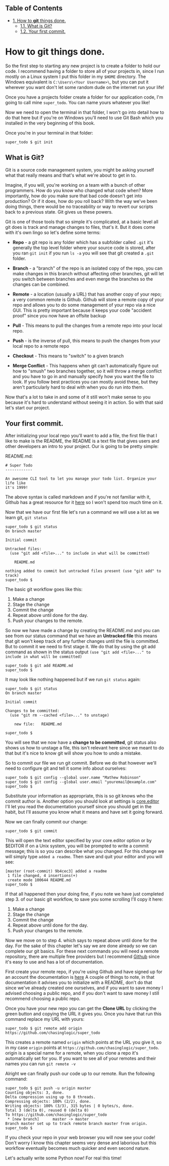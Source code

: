 <div id="table-of-contents">
<h2>Table of Contents</h2>
<div id="text-table-of-contents">
<ul>
<li><a href="#orge4d2110">1. How to <b>git</b> things done.</a>
<ul>
<li><a href="#org6b4b74c">1.1. What is Git?</a></li>
<li><a href="#orgdb2742b">1.2. Your first commit.</a></li>
</ul>
</li>
</ul>
</div>
</div>

<a id="orge4d2110"></a>

# How to **git** things done.

So the first step to starting any new project is to create a folder to
hold our code. I recommend having a folder to store all of your projects
in, since I run mostly on a Linux system I put this folder in my `$HOME`
directory. The Windows equivalent is `C:\Users\<Your Username>\`, but
you can put it wherever you want don't let some random dude on the
internet run your life!

Once you have a projects folder create a folder for our application
code, I'm going to call mine `super_todo`. You can name yours whatever
you like!

Now we need to open the terminal in that folder, I won't go into detail
how to do that here but if you're on Windows you'll need to use Git Bash
which you installed in the very beginning of this book.

Once you're in your terminal in that folder:

	super_todo $ git init


<a id="org6b4b74c"></a>

## What is Git?

Git is a source code management system, you might be asking yourself
what that really means and that's what we're about to get in to.

Imagine, if you will, you're working on a team with a bunch of other
programmers. How do you know who changed what code when? More
importantly, how do you make sure that bad code doesn't get into
production? Or if it does, how do you roll back? With the way we've
been doing things, there would be no traceability or way to revert our
scripts back to a previous state. Git gives us these powers.

Git is one of those tools that so simple it's complicated, at a basic
level all git does is track and manage changes to files, that's
it. But it does come with it's own lingo so let's define some terms:

-   **Repo** - a git repo is any folder which has a subfolder called
	`.git` it's generally the top level folder where your source code
	is stored, after you ran `git init` if you run `ls -a` you will
	see that git created a `.git` folder.

-   **Branch** - a "branch" of the repo is an isolated copy of the
	repo, you can make changes in this branch without affecting other
	branches, git will let you switch between branches and even merge
	the branches so the changes can be combined.

-   **Remote** - a location (usually a URL) that has another copy of
	your repo; a very common remote is Github. Github will store a
	remote copy of your repo and allows you to do some management of
	your repo via a nice GUI. This is pretty important because it
	keeps your code "accident proof" since you now have an offsite
	backup

-   **Pull** - This means to pull the changes from a remote repo into
	your local repo.

-   **Push** - is the inverse of pull, this means to push the changes
	from your local repo to a remote repo

-   **Checkout** - This means to "switch" to a given branch

-   **Merge Conflict** - This happens when git can't automatically
	figure out how to "smush" two branches together, so it will throw
	a merge conflict and you have to go in and manually specify how
	you want the file to look. If you follow best practices you can
	mostly avoid these, but they aren't particularly hard to deal
	with when you do run into them.

Now that's a lot to take in and some of it still won't make sense to you
because it's hard to understand without seeing it in action. So with
that said let's start our project.


<a id="orgdb2742b"></a>

## Your first commit.

After initializing your local repo you'll want to add a file, the first
file that I like to make is the README, the README is a text file that
gives users and other developers an intro to your project. Our is going
to be pretty simple:

README.md:

	# Super Todo
	------------

	An awesome CLI tool to let you manage your todo list. Organize your life like
	it's 1999!

The above syntax is called markdown and if you're not familiar with
it, Github has a great resource for it [here](https://guides.github.com/features/mastering-markdown/) so I won't spend too
much time on it.

Now that we have our first file let's run a command we will use a
lot as we learn git, `git status`

	super_todo $ git status
	On branch master

	Initial commit

	Untracked files:
	  (use "git add <file>..." to include in what will be committed)

		README.md

	nothing added to commit but untracked files present (use "git add" to track)
	super_todo $

The basic git workflow goes like this:

1.  Make a change
2.  Stage the change
3.  Commit the change
4.  Repeat above until done for the day.
5.  Push your changes to the remote.

So now we have made a change by creating the README.md and you can
see from our status command that we have an **Untracked file** this
means that git won't keep track of any further changes until the
file is committed.  But to commit it we need to first stage it. We
do that by using the git add command as shown in the status output
`(use "git add <file>..." to include in what will be committed)`

	super_todo $ git add README.md
	super_todo $

It may look like nothing happened but if we run `git status` again:

	super_todo $ git status
	On branch master

	Initial commit

	Changes to be committed:
	  (use "git rm --cached <file>..." to unstage)

		new file:   README.md

	super_todo $

You will see that we now have a **change to be committed**, git
status also shows us how to unstage a file, this isn't relevant
here since we meant to do that but it's nice to know git will show
you how to undo a mistake.

So to commit our file we run git commit. Before we do that however
we'll need to configure git and tell it some info about ourselves:

	super_todo $ git config --global user.name "Mathew Robinson"
	super_todo $ git config --global user.email "youremail@example.com"
	super_todo $

Substitute your information as appropriate, this is so git knows
who the commit author is. Another option you should look at
settings is [core.editor](https://git-scm.com/book/en/v2/Customizing-Git-Git-Configuration#Basic-Client-Configuration) I'll let you read the documentation
yourself since you should get in the habit, but I'll assume you
know what it means and have set it going forward.

Now we can finally commit our change:

	super_todo $ git commit

This will open the text editor specified by your core.editor option or
by $EDITOR if on a Unix system, you will be prompted to write a commit
message; this is so you can describe what you changed. For this change
we will simply type `added a readme`. Then save and quit your editor and
you will see:

	[master (root-commit) 9b4cec3] added a readme
	 1 file changed, 4 insertions(+)
	 create mode 100644 README.md
	super_todo $

If that all happened then your doing fine, if you note we have just
completed step 3. of our basic git workflow, to save you some scrolling
I'll copy it here:

1.  Make a change
2.  Stage the change
3.  Commit the change
4.  Repeat above until done for the day.
5.  Push your changes to the remote.

Now we move on to step 4. which says to repeat above until done for
the day. For the sake of this chapter let's say we are done already
so we can complete our git basics. For these next commands you will
need a remote repository, there are multiple free providers but I
recommend [Github](https://github.com/) since it's easy to use and has a lot of
documentation.

First create your remote repo, if you're using Github and have
signed up for an account the documentation is [here](https://help.github.com/articles/create-a-repo/) A couple of
things to note, in that documentation it advises you to initialize
with a README, don't do that since we've already created one
ourselves, and if you want to save money I advised choosing a
public repo, and if you don't want to save money I still recommend
choosing a public repo.

Once you have your new repo you can get the **Clone URL** by clicking the
green button and copying the URL it gives you. Once you have that run
this command replace my URL with yours:

	super_todo $ git remote add origin https://github.com/chasinglogic/super_todo

This creates a remote named `origin` which points at the URL you
give it, so in my case `origin` points at
`https://github.com/chasinglogic/super_todo`. origin is a special
name for a remote, when you clone a repo it's automatically set for
you. If you want to see all of your remotes and their names you can
run `git remote -v`

Alright we can finally push our code up to our remote. Run the following
command:

	super_todo $ git push -u origin master
	Counting objects: 3, done.
	Delta compression using up to 8 threads.
	Compressing objects: 100% (2/2), done.
	Writing objects: 100% (3/3), 315 bytes | 0 bytes/s, done.
	Total 3 (delta 0), reused 0 (delta 0)
	To https://github.com/chasinglogic/super_todo
	 * [new branch]      master -> master
	Branch master set up to track remote branch master from origin.
	super_todo $

If you check your repo in your web browser you will now see your code!
Don't worry I know this chapter seems very dense and laborious but this
workflow eventually becomes much quicker and even second nature.

Let's actually write some Python now! For real this time!
